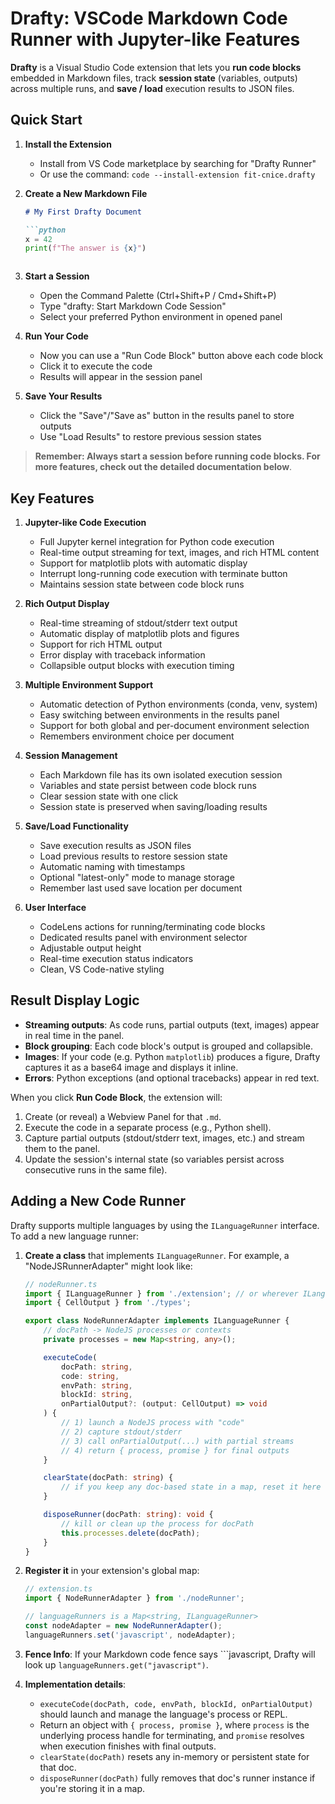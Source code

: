 # Drafty: VSCode Markdown Code Runner with Jupyter-like Features

**Drafty** is a Visual Studio Code extension that lets you **run code blocks** embedded in Markdown files, track **session state** (variables, outputs) across multiple runs, and **save / load** execution results to JSON files.

## Quick Start

1. **Install the Extension**
   - Install from VS Code marketplace by searching for "Drafty Runner"
   - Or use the command: `code --install-extension fit-cnice.drafty`

2. **Create a New Markdown File**
   ```markdown
   # My First Drafty Document
   
   ```python
   x = 42
   print(f"The answer is {x}")
   ```
   ```

3. **Start a Session**
   - Open the Command Palette (Ctrl+Shift+P / Cmd+Shift+P)
   - Type "drafty: Start Markdown Code Session"
   - Select your preferred Python environment in opened panel

4. **Run Your Code**
   - Now you can use a "Run Code Block" button above each code block
   - Click it to execute the code
   - Results will appear in the session panel

5. **Save Your Results**
   - Click the "Save"/"Save as" button in the results panel to store outputs
   - Use "Load Results" to restore previous session states

>**Remember: Always start a session before running code blocks. For more features, check out the detailed documentation below**.

## Key Features

1. **Jupyter-like Code Execution**
   - Full Jupyter kernel integration for Python code execution
   - Real-time output streaming for text, images, and rich HTML content
   - Support for matplotlib plots with automatic display
   - Interrupt long-running code execution with terminate button
   - Maintains session state between code block runs

2. **Rich Output Display**
   - Real-time streaming of stdout/stderr text output
   - Automatic display of matplotlib plots and figures
   - Support for rich HTML output
   - Error display with traceback information
   - Collapsible output blocks with execution timing

3. **Multiple Environment Support**
   - Automatic detection of Python environments (conda, venv, system)
   - Easy switching between environments in the results panel
   - Support for both global and per-document environment selection
   - Remembers environment choice per document

4. **Session Management**
   - Each Markdown file has its own isolated execution session
   - Variables and state persist between code block runs
   - Clear session state with one click
   - Session state is preserved when saving/loading results

5. **Save/Load Functionality**
   - Save execution results as JSON files
   - Load previous results to restore session state
   - Automatic naming with timestamps
   - Optional "latest-only" mode to manage storage
   - Remember last used save location per document

6. **User Interface**
   - CodeLens actions for running/terminating code blocks
   - Dedicated results panel with environment selector
   - Adjustable output height
   - Real-time execution status indicators
   - Clean, VS Code-native styling

## Result Display Logic

- **Streaming outputs**: As code runs, partial outputs (text, images) appear in real time in the panel.  
- **Block grouping**: Each code block's output is grouped and collapsible.  
- **Images**: If your code (e.g. Python `matplotlib`) produces a figure, Drafty captures it as a base64 image and displays it inline.  
- **Errors**: Python exceptions (and optional tracebacks) appear in red text.

When you click **Run Code Block**, the extension will:
1. Create (or reveal) a Webview Panel for that `.md`.
2. Execute the code in a separate process (e.g., Python shell).
3. Capture partial outputs (stdout/stderr text, images, etc.) and stream them to the panel.
4. Update the session's internal state (so variables persist across consecutive runs in the same file).

## Adding a New Code Runner

Drafty supports multiple languages by using the `ILanguageRunner` interface. To add a new language runner:

1. **Create a class** that implements `ILanguageRunner`. For example, a "NodeJSRunnerAdapter" might look like:

   ```ts
   // nodeRunner.ts
   import { ILanguageRunner } from './extension'; // or wherever ILanguageRunner is defined
   import { CellOutput } from './types';

   export class NodeRunnerAdapter implements ILanguageRunner {
       // docPath -> NodeJS processes or contexts
       private processes = new Map<string, any>();

       executeCode(
           docPath: string,
           code: string,
           envPath: string,
           blockId: string,
           onPartialOutput?: (output: CellOutput) => void
       ) {
           // 1) launch a NodeJS process with "code"
           // 2) capture stdout/stderr
           // 3) call onPartialOutput(...) with partial streams
           // 4) return { process, promise } for final outputs
       }

       clearState(docPath: string) {
           // if you keep any doc-based state in a map, reset it here
       }

       disposeRunner(docPath: string): void {
           // kill or clean up the process for docPath
           this.processes.delete(docPath);
       }
   }
   ```

2. **Register it** in your extension's global map:

   ```ts
   // extension.ts
   import { NodeRunnerAdapter } from './nodeRunner';

   // languageRunners is a Map<string, ILanguageRunner>
   const nodeAdapter = new NodeRunnerAdapter();
   languageRunners.set('javascript', nodeAdapter);
   ```

3. **Fence Info**: If your Markdown code fence says \`\`\`javascript, Drafty will look up `languageRunners.get("javascript")`.  
4. **Implementation details**:  
   - `executeCode(docPath, code, envPath, blockId, onPartialOutput)` should launch and manage the language's process or REPL.  
   - Return an object with `{ process, promise }`, where `process` is the underlying process handle for terminating, and `promise` resolves when execution finishes with final outputs.  
   - `clearState(docPath)` resets any in-memory or persistent state for that doc.  
   - `disposeRunner(docPath)` fully removes that doc's runner instance if you're storing it in a map.
